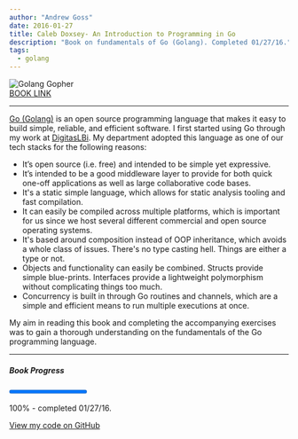 ```yaml
---
author: "Andrew Goss"
date: 2016-01-27
title: Caleb Doxsey- An Introduction to Programming in Go
description: "Book on fundamentals of Go (Golang). Completed 01/27/16."
tags:
  - golang
---
```

![Golang Gopher](/img/golang_gopher.png "Golang Gopher")<br>
<a href="https://www.golang-book.com/books/intro" target="_blank">BOOK LINK</a>
<hr>
<a href="https://golang.org" target="_blank">Go (Golang)</a> is an open source programming language that makes it easy to build simple, reliable, and efficient software. I first started using Go through my work at <a href="http://www.digitaslbi.com/us" target="_blank">DigitasLBi</a>. My department adopted this language as one of our tech stacks for the following reasons:

* It’s open source (i.e. free) and intended to be simple yet expressive.
* It’s intended to be a good middleware layer to provide for both quick one-off applications as well as large collaborative code bases.
* It's a static simple language, which allows for static analysis tooling and fast compilation.
* It can easily be compiled across multiple platforms, which is important for us since we host several different commercial and open source operating systems.
* It's based around composition instead of OOP inheritance, which avoids a whole class of issues. There's no type casting hell. Things are either a type or not.
* Objects and functionality can easily be combined. Structs provide simple blue-prints. Interfaces provide a lightweight polymorphism without complicating things too much.
* Concurrency is built in through Go routines and channels, which are a simple and efficient means to run multiple executions at once.

My aim in reading this book and completing the accompanying exercises was to gain a thorough understanding on the fundamentals of the Go programming language.
<hr>

##### Book Progress
<progress max="1.0" value="1.0"></progress>

100% - completed 01/27/16.

<a href="https://github.com/andrewrgoss/golang-book" class="btn" target="_blank">View my code on GitHub</a>